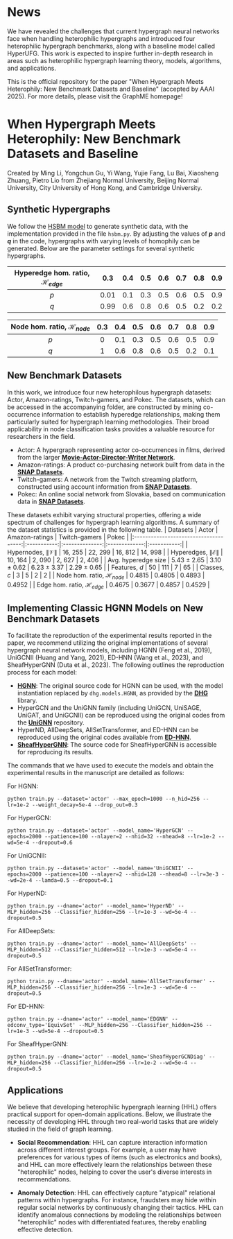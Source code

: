 # News
We have revealed the challenges that current hypergraph neural networks face when handling heterophilic hypergraphs and introduced four heterophilic hypergraph benchmarks, along with a baseline model called HyperUFG. This work is expected to inspire further in-depth research in areas such as heterophilic hypergraph learning theory, models, algorithms, and applications.

This is the official repository for the paper "When Hypergraph Meets Heterophily: New Benchmark Datasets and Baseline" (accepted by AAAI 2025). For more details, please visit the GraphME homepage!

# When Hypergraph Meets Heterophily: New Benchmark Datasets and Baseline
Created by Ming Li, Yongchun Gu, Yi Wang, Yujie Fang, Lu Bai, Xiaosheng Zhuang, Pietro Lio from Zhejiang Normal University, Beijing Normal University, City University of Hong Kong, and Cambridge University.

## Synthetic Hypergraphs
We follow the [HSBM model](https://github.com/sepidism/HSBM) to generate synthetic data, with the implementation provided in the file `hsbm.py`. By adjusting the values of **$p$** and **$q$** in the code, hypergraphs with varying levels of homophily can be generated. Below are the parameter settings for several synthetic hypergraphs.

|       Hyperedge hom. ratio, $\mathcal{H}_{edge}$   | 0.3 | 0.4 | 0.5 | 0.6 | 0.7 | 0.8 | 0.9 |    
|:------------------------------------:|:---------:|:--------:|:------:|:------:|:---------:|:--------:|:------:|
|    $p$      |   0.01   |     0.1     |    0.3    |    0.5   |   0.6  |   0.5  |   0.9  |
|    $q$      |   0.99   |     0.6     |    0.8    |    0.6   |   0.5  |   0.2  |   0.2  |


|       Node hom. ratio, $\mathcal{H}_{node}$   | 0.3 | 0.4 | 0.5 | 0.6 | 0.7 | 0.8 | 0.9 |    
|:------------------------------------:|:---------:|:--------:|:------:|:------:|:---------:|:--------:|:------:|
|    $p$      |   0   |     0.1     |    0.3    |    0.5   |   0.6  |   0.5  |   0.9  |
|    $q$      |   1   |     0.6     |    0.8    |    0.6   |   0.5  |   0.2  |   0.1  |



## New Benchmark Datasets
In this work, we introduce four new heterophilous hypergraph datasets: Actor, Amazon-ratings, Twitch-gamers, and Pokec. The datasets, which can be accessed in the accompanying folder, are constructed by mining co-occurrence information to establish hyperedge relationships, making them particularly suited for hypergraph learning methodologies. Their broad applicability in node classification tasks provides a valuable resource for researchers in the field.
- Actor: A hypergraph representing actor co-occurrences in films, derived from the larger **[Movie-Actor-Director-Writer Network](https://www.aminer.org/lab-datasets/soinf/)**.
- Amazon-ratings: A product co-purchasing network built from data in the **[SNAP Datasets](https://snap.stanford.edu/data/amazon-meta.html)**.
- Twitch-gamers: A network from the Twitch streaming platform, constructed using account information from **[SNAP Datasets](http://snap.stanford.edu/data/twitch_gamers.html)**.
- Pokec: An online social network from Slovakia, based on communication data in **[SNAP Datasets](https://snap.stanford.edu/data/soc-Pokec.html)**.

These datasets exhibit varying structural properties, offering a wide spectrum of challenges for hypergraph learning algorithms. A summary of the dataset statistics is provided in the following table.
|                Datasets               |    Actor    | Amazon-ratings | Twitch-gamers |    Pokec    |
|:-------------------------------------:|:-----------:|:--------------:|:-------------:|:-----------:|
|     Hypernodes, $\|\mathcal{V}\|$     |   16, 255   |     22, 299    |    16, 812    |   14, 998   |
|    Hyperedges, $\|\mathcal{E}\|$      |   10, 164   |     2, 090     |     2, 627    |    2, 406   |
|        Avg. hyperedge size            | 5.43 ± 2.65 |   3.10 ± 0.62  |  6.23 ± 3.37  | 2.29 ± 0.65 |
|             Features, $d$             |      50     |       111      |       7       |      65     |
|              Classes, $c$             |      3      |        5       |       2       |      2      |
| Node hom. ratio, $\mathcal{H}_{node}$ |    0.4815   |     0.4805     |     0.4893    |    0.4952   |
| Edge hom. ratio, $\mathcal{H}_{edge}$ |    0.4675   |     0.3677     |     0.4857    |    0.4529   |

## Implementing Classic HGNN Models on New Benchmark Datasets
To facilitate the reproduction of the experimental results reported in the paper, we recommend utilizing the original implementations of several hypergraph neural network models, including HGNN (Feng et al., 2019), UniGCNII (Huang and Yang, 2021), ED-HNN (Wang et al., 2023), and SheafHyperGNN (Duta et al., 2023). The following outlines the reproduction process for each model:
- **[HGNN](https://github.com/iMoonLab/HGNN)**: The original source code for HGNN can be used, with the model instantiation replaced by `dhg.models.HGNN`, as provided by the **[DHG](https://github.com/iMoonLab/DeepHypergraph)** library.
- HyperGCN and the UniGNN family (including UniGCN, UniSAGE, UniGAT, and UniGCNII) can be reproduced using the original codes from the **[UniGNN](https://github.com/OneForward/UniGNN)** repository.
- HyperND, AllDeepSets, AllSetTransformer, and ED-HNN can be reproduced using the original codes available from **[ED-HNN](https://github.com/Graph-COM/ED-HNN)**.
- **[SheafHyperGNN](https://github.com/IuliaDuta/sheaf_hypergraph_networks)**: The source code for SheafHyperGNN is accessible for reproducing its results. 

The commands that we have used to execute the models and obtain the experimental results in the manuscript are detailed as follows:

For HGNN:
```
python train.py --dataset='actor' --max_epoch=1000 --n_hid=256 --lr=1e-2 --weight_decay=5e-4 --drop_out=0.3
```

For HyperGCN:
```
python train.py --dataset='actor' --model_name='HyperGCN' --epochs=2000 --patience=100 --nlayer=2 --nhid=32 --nhead=8 --lr=1e-2 --wd=5e-4 --dropout=0.6
```

For UniGCNII:
```
python train.py --dataset='actor' --model_name='UniGCNII' --epochs=2000 --patience=100 --nlayer=2 --nhid=128 --nhead=8 --lr=3e-3 --wd=2e-4 --lamda=0.5 --dropout=0.1

```

For HyperND:
```
python train.py --dname='actor' --model_name='HyperND' --MLP_hidden=256 --Classifier_hidden=256 --lr=1e-3 --wd=5e-4 --dropout=0.5
```

For AllDeepSets:
```
python train.py --dname='actor' --model_name='AllDeepSets' --MLP_hidden=512 --Classifier_hidden=512 --lr=1e-3 --wd=5e-4 --dropout=0.5
```

For AllSetTransformer:
```
python train.py --dname='actor' --model_name='AllSetTransformer' --MLP_hidden=256 --Classifier_hidden=256 --lr=1e-3 --wd=5e-4 --dropout=0.5
```

For ED-HNN:
```
python train.py --dname='actor' --model_name='EDGNN' --edconv_type='EquivSet' --MLP_hidden=256 --Classifier_hidden=256 --lr=1e-3 --wd=5e-4 --dropout=0.5
```

For SheafHyperGNN:
```
python train.py --dname='actor' --model_name='SheafHyperGCNDiag' --MLP_hidden=256 --Classifier_hidden=256 --lr=1e-2 --wd=5e-4 --dropout=0.5
```

## Applications 
We believe that developing heterophilic hypergraph learning (HHL) offers practical support for open-domain applications. Below, we illustrate the necessity of developing HHL through two real-world tasks that are widely studied in the field of graph learning.

- **Social Recommendation**: HHL can capture interaction information across different interest groups. For example, a user may have preferences for various types of items (such as electronics and books), and HHL can more effectively learn the relationships between these "heterophilic" nodes, helping to cover the user's diverse interests in recommendations.

- **Anomaly Detection**: HHL can effectively capture "atypical" relational patterns within hypergraphs. For instance, fraudsters may hide within regular social networks by continuously changing their tactics. HHL can identify anomalous connections by modeling the relationships between "heterophilic" nodes with differentiated features, thereby enabling effective detection.

